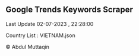

## Google Trends Keywords Scraper 
 
Last Update 02-07-2023 , 22:28:00

Country List :
VIETNAM.json



© Abdul Muttaqin 
